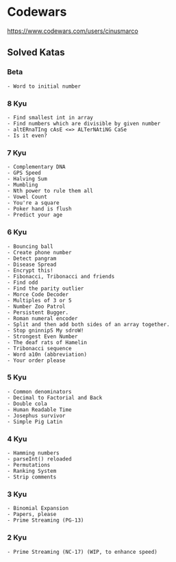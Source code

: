 # Codewars

https://www.codewars.com/users/cinusmarco

## Solved Katas

### Beta
    - Word to initial number
### 8 Kyu
    - Find smallest int in array
    - Find numbers which are divisible by given number
    - altERnaTIng cAsE <=> ALTerNAtiNG CaSe
    - Is it even?
### 7 Kyu
    - Complementary DNA
    - GPS Speed
    - Halving Sum
    - Mumbling
    - Nth power to rule them all
    - Vowel Count
    - You're a square
    - Poker hand is flush
    - Predict your age
### 6 Kyu
    - Bouncing ball
    - Create phone number
    - Detect pangram
    - Disease Spread
    - Encrypt this!
    - Fibonacci, Tribonacci and friends
    - Find odd
    - Find the parity outlier
    - Morce Code Decoder
    - Multiples of 3 or 5
    - Number Zoo Patrol
    - Persistent Bugger.
    - Roman numeral encoder
    - Split and then add both sides of an array together.
    - Stop gninnipS My sdroW!
    - Strongest Even Number
    - The deaf rats of Hamelin
    - Tribonacci sequence
    - Word a10n (abbreviation)
    - Your order please
### 5 Kyu
    - Common denominators
    - Decimal to Factorial and Back
    - Double cola
    - Human Readable Time
    - Josephus survivor
    - Simple Pig Latin
### 4 Kyu
    - Hamming numbers
    - parseInt() reloaded
    - Permutations
    - Ranking System
    - Strip comments
### 3 Kyu
    - Binomial Expansion
    - Papers, please
    - Prime Streaming (PG-13)
### 2 Kyu
    - Prime Streaming (NC-17) (WIP, to enhance speed)



